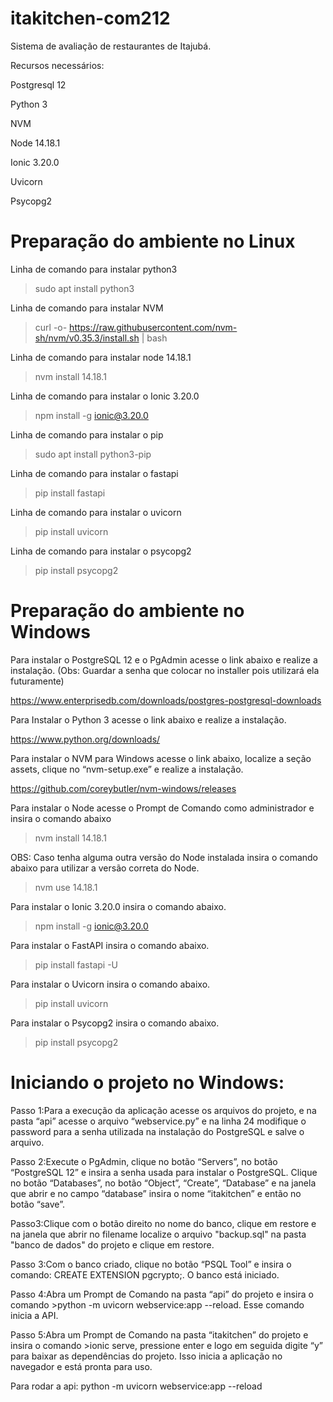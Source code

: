 # itakitchen-com212
Sistema de avaliação de restaurantes de Itajubá.

Recursos necessários:

Postgresql 12

Python 3

NVM

Node 14.18.1

Ionic 3.20.0

Uvicorn

Psycopg2

# Preparação do ambiente no Linux

Linha de comando para instalar python3

>sudo apt install python3

Linha de comando para instalar NVM

>curl -o- https://raw.githubusercontent.com/nvm-sh/nvm/v0.35.3/install.sh | bash

Linha de comando para instalar node 14.18.1

>nvm install 14.18.1

Linha de comando para instalar o Ionic 3.20.0

>npm install -g ionic@3.20.0

Linha de comando para instalar o pip

>sudo apt install python3-pip

Linha de comando para instalar o fastapi

>pip install fastapi

Linha de comando para instalar o uvicorn

>pip install uvicorn

Linha de comando para instalar o psycopg2

>pip install psycopg2


# Preparação do ambiente no Windows

Para instalar o PostgreSQL 12 e o PgAdmin acesse o link abaixo e realize a instalação. (Obs: Guardar a senha que colocar no installer pois utilizará ela futuramente)

https://www.enterprisedb.com/downloads/postgres-postgresql-downloads

Para Instalar o Python 3 acesse o link abaixo e realize a instalação.

https://www.python.org/downloads/

Para instalar o NVM para Windows acesse o link abaixo, localize a seção assets, clique no “nvm-setup.exe” e realize a instalação.

https://github.com/coreybutler/nvm-windows/releases

Para instalar o Node acesse o Prompt de Comando como administrador e insira o comando abaixo

>nvm install 14.18.1

OBS: Caso tenha alguma outra versão do Node instalada insira o comando abaixo para utilizar a versão correta do Node.

>nvm use 14.18.1

Para instalar o Ionic 3.20.0 insira o comando abaixo.

>npm install -g ionic@3.20.0

Para instalar o FastAPI insira o comando abaixo.

>pip install fastapi -U

Para instalar o Uvicorn insira o comando abaixo.

>pip install uvicorn

Para instalar o Psycopg2 insira o comando abaixo.

>pip install psycopg2

 # Iniciando o projeto no Windows:

Passo 1:Para a execução da aplicação acesse os arquivos do projeto, e na pasta “api” acesse o arquivo “webservice.py” e na linha 24 modifique o password para a senha utilizada na instalação do PostgreSQL e salve o arquivo.

Passo 2:Execute o PgAdmin, clique no botão “Servers”, no botão “PostgreSQL 12” e insira a senha usada para instalar o PostgreSQL. Clique no botão “Databases”, no botão “Object”, “Create”, “Database” e na janela que abrir e no campo “database” insira o nome “itakitchen” e então no botão “save”.

Passo3:Clique com o botão direito no nome do banco, clique em restore e na janela que abrir no filename localize o arquivo "backup.sql" na pasta "banco de dados" do projeto e clique em restore. 

Passo 3:Com o banco criado, clique no botão “PSQL Tool” e insira o comando: CREATE EXTENSION pgcrypto;. O banco está iniciado.

Passo 4:Abra um Prompt de Comando na pasta “api” do projeto e insira o comando >python -m uvicorn webservice:app --reload. Esse comando inicia a API.

Passo 5:Abra um Prompt de Comando na pasta “itakitchen” do projeto e insira o comando >ionic serve, pressione enter e logo em seguida digite “y” para baixar as dependências do projeto. Isso inicia a aplicação no navegador e está pronta para uso.


Para rodar a api: python -m uvicorn webservice:app --reload
